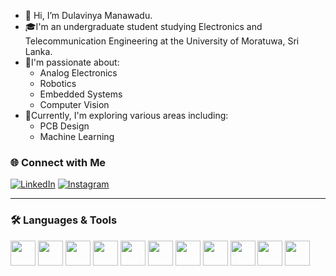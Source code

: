 - 👋 Hi, I’m Dulavinya Manawadu.
- 🎓I'm an undergraduate student studying Electronics and Telecommunication Engineering at the University of Moratuwa, Sri Lanka.
- 👀I'm passionate about:
  - Analog Electronics  
  - Robotics  
  - Embedded Systems  
  - Computer Vision  
- 🌱Currently, I'm exploring various areas including:
  - PCB Design  
  - Machine Learning  

### 🌐 Connect with Me

[![LinkedIn](https://img.shields.io/badge/LinkedIn-blue?style=flat&logo=linkedin)](https://www.linkedin.com/in/dulavinya-manawadu-2ab7742b9/)
[![Instagram](https://img.shields.io/badge/Instagram-E4405F?style=flat&logo=instagram)](https://www.instagram.com/dula_nm_/)

---

### 🛠️ Languages & Tools

<p align="left">
  <img src="https://cdn.jsdelivr.net/gh/devicons/devicon/icons/c/c-original.svg" width="40" />
  <img src="https://cdn.jsdelivr.net/gh/devicons/devicon/icons/cplusplus/cplusplus-original.svg" width="40" />
  <img src="https://cdn.jsdelivr.net/gh/devicons/devicon/icons/java/java-original.svg" width="40" />
  <img src="https://cdn.jsdelivr.net/gh/devicons/devicon/icons/python/python-original.svg" width="40" />
  <img src="https://cdn.jsdelivr.net/gh/devicons/devicon/icons/latex/latex-original.svg" width="40" />
  <img src="https://cdn.jsdelivr.net/gh/devicons/devicon/icons/matlab/matlab-original.svg" width="40" />
  <img src="https://cdn.jsdelivr.net/gh/devicons/devicon/icons/raspberrypi/raspberrypi-original.svg" width="40" />
  <img src="https://cdn.jsdelivr.net/gh/devicons/devicon/icons/vscode/vscode-original.svg" width="40" />
  <img src="https://cdn.jsdelivr.net/gh/devicons/devicon/icons/arduino/arduino-original.svg" width="40" />
  <img src="https://cdn.jsdelivr.net/gh/devicons/devicon/icons/opencv/opencv-original.svg" width="40" />
  <img src="https://cdn.jsdelivr.net/gh/devicons/devicon/icons/jupyter/jupyter-original.svg" width="40" />
</p>
